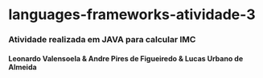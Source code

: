 # languages-frameworks-atividade-3

### Atividade realizada em JAVA para calcular IMC

#### Leonardo Valensoela & Andre Pires de Figueiredo & Lucas Urbano de Almeida
